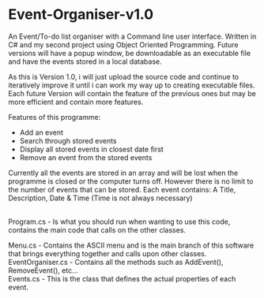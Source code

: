 # Event-Organiser-v1.0
An Event/To-do list organiser with a Command line user interface. Written in C# and my second project using Object Oriented Programming.
Future versions will have a popup window, be downloadable as an executable file and have the events stored in a local database.

As this is Version 1.0, i will just upload the source code and continue to iteratively improve it until i can work my way up to creating executable files.
Each future Version will contain the feature of the previous ones but may be more efficient and contain more features.

Features of this programme:
- Add an event
- Search through stored events
- Display all stored events in closest date first
- Remove an event from the stored events

Currently all the events are stored in an array and will be lost when the programme is closed or the computer turns off.
However there is no limit to the number of events that can be stored. Each event contains: A Title, Description, Date & Time (Time is not always necessary)

<br>
Program.cs - Is what you should run when wanting to use this code, contains the main code that calls on the other classes. <br>

Menu.cs - Contains the ASCII menu and is the main branch of this software that brings everything together and calls upon other classes. <br>
EventOrganiser.cs - Contains all the methods such as AddEvent(), RemoveEvent(), etc... <br>
Events.cs - This is the class that defines the actual properties of each event. <br>
